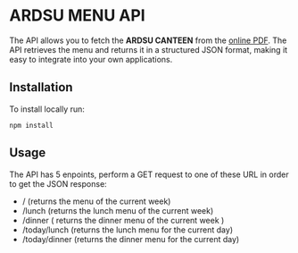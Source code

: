 # ARDSU MENU API
The API allows you to fetch the ****ARDSU CANTEEN**** from the [online PDF](https://www.dsu.toscana.it/i-menu). 
The API retrieves the menu and returns it in a structured JSON format, making it easy to integrate into your own applications.

## Installation
To install locally run:
```console
npm install
```

## Usage
The API has 5 enpoints, perform a GET request to one of these URL in order to get the JSON response:
- / (returns the menu of the current week)
- /lunch (returns the lunch menu of the current week)
- /dinner ( returns the dinner menu of the current week )
- /today/lunch (returns the lunch menu for the current day)
- /today/dinner (returns the dinner menu for the current day)
